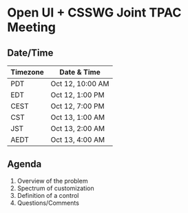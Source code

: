 # Open UI + CSSWG Joint TPAC Meeting

## Date/Time

| Timezone |   Date & Time     |
|----------|-------------------|
|   PDT    | Oct 12, 10:00 AM  |
|   EDT    | Oct 12, 1:00  PM  |
|   CEST   | Oct 12, 7:00  PM  |
|   CST    | Oct 13, 1:00  AM  |
|   JST    | Oct 13, 2:00  AM  |
|   AEDT   | Oct 13, 4:00  AM  |

## Agenda

1. Overview of the problem
2. Spectrum of customization
3. Definition of a control
4. Questions/Comments

